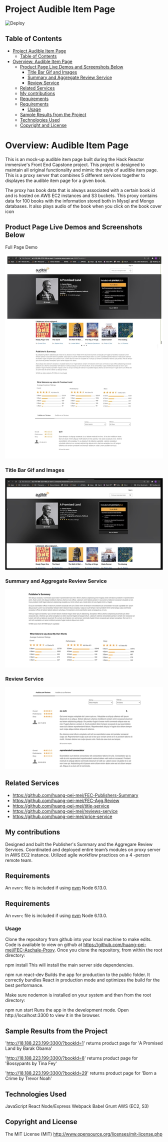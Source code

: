 # Project Audible Item Page
![Deploy](https://github.com/huang-pei-mei/FEC-Aschale-Proxy/blob/master/Pictures%20and%20gifs/Audible%20Demo.gif)

## Table of Contents
- [Project Audible Item Page](#project-audible-item-page)
  - [Table of Contents](#table-of-contents)
- [Overview: Audible Item Page](#overview-audible-item-page)
  - [Product Page Live Demos and Screenshots Below](#product-page-live-demos-and-screenshots-below)
    - [Title Bar Gif and Images](#title-bar-gif-and-images)
    - [Summary and Aggregate Review Service](#summary-and-aggregate-review-service)
    - [Review Service](#review-service)
  - [Related Services](#related-services)
  - [My contributions](#my-contributions)
  - [Requirements](#requirements)
  - [Requirements](#requirements-1)
    - [Usage](#usage)
  - [Sample Results from the Project](#sample-results-from-the-project)
  - [Technologies Used](#technologies-used)
  - [Copyright and License](#copyright-and-license)


# Overview: Audible Item Page
This is an mock-up audible item page built during the Hack Reactor immersive's Front End Capstone project. This project is designed to maintain all original functionality and mimic the style of audible item page. This is a proxy server that combines 5 different services together to displayes the audible item page for a given book.

The proxy has book data that is always associated with a certain book id and is hosted on AWS EC2 instances and S3 buckets. This proxy contains data for 100 books with the information stored both in Mysql and Mongo databases. It also plays audio of the book when you click on the book cover icon

## Product Page Live Demos and Screenshots Below
Full Page Demo

![Deploy](https://github.com/huang-pei-mei/FEC-Aschale-Proxy/blob/master/Pictures%20and%20gifs/Full%20Page.jpg)

### Title Bar Gif and Images
![Deploy](https://github.com/huang-pei-mei/FEC-Aschale-Proxy/blob/master/Pictures%20and%20gifs/Title%20Bar%20Desktop%20View.jpg)

### Summary and Aggregate Review Service
![Deploy](https://github.com/huang-pei-mei/FEC-Aschale-Proxy/blob/master/Pictures%20and%20gifs/Summary%20and%20Aggregate%20Review%20desktop%20View.jpg)


### Review Service
![Deploy](https://github.com/huang-pei-mei/FEC-Aschale-Proxy/blob/master/Pictures%20and%20gifs/Review%20Desktop%20View.jpg)


## Related Services

  - https://github.com/huang-pei-mei/FEC-Publishers-Summary
  - https://github.com/huang-pei-mei/FEC-Agg.Review
  - https://github.com/huang-pei-mei/title-service
  - https://github.com/huang-pei-mei/reviews-service
  - https://github.com/huang-pei-mei/price-service


## My contributions
Designed and built the Publisher's Summary and the Aggregare Review Services.
Coordinated and deployed entire team’s modules on proxy server in AWS EC2 instance.
Utilized agile workflow practices on a 4 -person remote team.

## Requirements
An `nvmrc` file is included if using [nvm](https://github.com/creationix/nvm)
Node 6.13.0.

## Requirements
An `nvmrc` file is included if using [nvm](https://github.com/creationix/nvm)
Node 6.13.0.

### Usage
Clone the repository from github into your local machine to make edits.
Code is available to view on github at https://github.com/huang-pei-mei/FEC-Aschale-Proxy.
Once you clone the repository, from within the root directory:

npm install
This will install the main server side dependencies.

npm run react-dev
Builds the app for production to the public folder. It correctly bundles React in production mode and optimizes the build for the best performance.

Make sure nodemon is installed on your system and then from the root directory:

npm run start
Runs the app in the development mode. Open http://localhost:3300 to view it in the browser.

## Sample Results from the Project
'http://18.188.223.199:3300/?bookId=1'  returns product page for 'A Promised Land by  Barak Obama'

'http://18.188.223.199:3300/?bookId=8' returns product page for 'Bossypants by Tina Fey'

'http://18.188.223.199:3300/?bookId=29' returns product page for 'Born a Crime by Trevor Noah'


## Technologies Used
  JavaScript
  React
  Node/Express
  Webpack
  Babel
  Grunt
  AWS (EC2, S3)

## Copyright and License
The MIT License (MIT) http://www.opensource.org/licenses/mit-license.php

